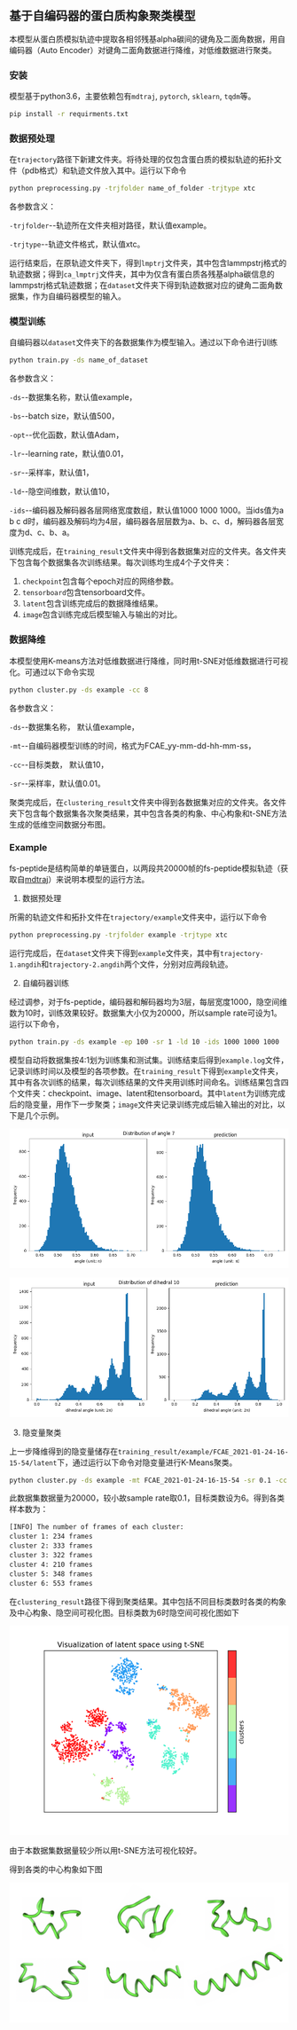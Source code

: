 ## 基于自编码器的蛋白质构象聚类模型

本模型从蛋白质模拟轨迹中提取各相邻残基alpha碳间的键角及二面角数据，用自编码器（Auto Encoder）对键角二面角数据进行降维，对低维数据进行聚类。

### 安装

模型基于python3.6，主要依赖包有`mdtraj`, `pytorch`, `sklearn`, `tqdm`等。
```bash
pip install -r requirments.txt
```


### 数据预处理

在`trajectory`路径下新建文件夹。将待处理的仅包含蛋白质的模拟轨迹的拓扑文件（pdb格式）和轨迹文件放入其中。运行以下命令

```bash
python preprocessing.py -trjfolder name_of_folder -trjtype xtc
```
各参数含义： 

`-trjfolder`--轨迹所在文件夹相对路径，默认值example。 

`-trjtype`--轨迹文件格式，默认值xtc。

运行结束后，在原轨迹文件夹下，得到`lmptrj`文件夹，其中包含lammpstrj格式的轨迹数据；得到`ca_lmptrj`文件夹，其中为仅含有蛋白质各残基alpha碳信息的lammpstrj格式轨迹数据；在`dataset`文件夹下得到轨迹数据对应的键角二面角数据集，作为自编码器模型的输入。

### 模型训练

自编码器以`dataset`文件夹下的各数据集作为模型输入。通过以下命令进行训练

```bash
python train.py -ds name_of_dataset
```

各参数含义：

`-ds`--数据集名称，默认值example，

`-bs`--batch size，默认值500，

`-opt`--优化函数，默认值Adam，

`-lr`--learning rate，默认值0.01，

`-sr`--采样率，默认值1，

`-ld`--隐空间维数，默认值10，

`-ids`--编码器及解码器各层网络宽度数组，默认值1000 1000 1000。当ids值为a b c d时，编码器及解码均为4层，编码器各层层数为a、b、c、d，解码器各层宽度为d、c、b、a。

训练完成后，在`training_result`文件夹中得到各数据集对应的文件夹。各文件夹下包含每个数据集各次训练结果。每次训练均生成4个子文件夹：
1. `checkpoint`包含每个epoch对应的网络参数。
2. `tensorboard`包含tensorboard文件。
3. `latent`包含训练完成后的数据降维结果。
4. `image`包含训练完成后模型输入与输出的对比。

### 数据降维

本模型使用K-means方法对低维数据进行降维，同时用t-SNE对低维数据进行可视化。可通过以下命令实现
```bash
python cluster.py -ds example -cc 8
```

各参数含义：

`-ds`--数据集名称， 默认值example，

`-mt`--自编码器模型训练的时间，格式为FCAE_yy-mm-dd-hh-mm-ss，

`-cc`--目标类数， 默认值10，

`-sr`--采样率，默认值0.01。

聚类完成后，在`clustering_result`文件夹中得到各数据集对应的文件夹。各文件夹下包含每个数据集各次聚类结果，其中包含各类的构象、中心构象和t-SNE方法生成的低维空间数据分布图。

### Example

fs-peptide是结构简单的单链蛋白，以两段共20000帧的fs-peptide模拟轨迹（获取自[mdtraj](https://mdtraj.org/1.9.4/index.html)）来说明本模型的运行方法。

1. 数据预处理

所需的轨迹文件和拓扑文件在`trajectory/example`文件夹中，运行以下命令

```bash
python preprocessing.py -trjfolder example -trjtype xtc
```

运行完成后，在`dataset`文件夹下得到`example`文件夹，其中有`trajectory-1.angdih`和`trajectory-2.angdih`两个文件，分别对应两段轨迹。

2. 自编码器训练

经过调参，对于fs-peptide，编码器和解码器均为3层，每层宽度1000，隐空间维数为10时，训练效果较好。数据集大小仅为20000，所以sample rate可设为1。运行以下命令，

```bash
python train.py -ds example -ep 100 -sr 1 -ld 10 -ids 1000 1000 1000
```

模型自动将数据集按4:1划为训练集和测试集。训练结束后得到`example.log`文件，记录训练时间以及模型的各项参数。在`training_result`下得到`example`文件夹，其中有各次训练的结果，每次训练结果的文件夹用训练时间命名。训练结果包含四个文件夹：checkpoint、image、latent和tensorboard。其中`latent`为训练完成后的隐变量，用作下一步聚类；`image`文件夹记录训练完成后输入输出的对比，以下是几个示例。

![image](image1_for_readme.png)

![image](image2_for_readme.png)

3. 隐变量聚类

上一步降维得到的隐变量储存在`training_result/example/FCAE_2021-01-24-16-15-54/latent`下，通过运行以下命令对隐变量进行K-Means聚类。

```bash
python cluster.py -ds example -mt FCAE_2021-01-24-16-15-54 -sr 0.1 -cc 6
```

此数据集数据量为20000，较小故sample rate取0.1，目标类数设为6。得到各类样本数为：

```bash
[INFO] The number of frames of each cluster:
cluster 1: 234 frames
cluster 2: 333 frames
cluster 3: 322 frames
cluster 4: 210 frames
cluster 5: 348 frames
cluster 6: 553 frames
```

在`clustering_result`路径下得到聚类结果。其中包括不同目标类数时各类的构象及中心构象、隐空间可视化图。目标类数为6时隐空间可视化图如下

![image](image3_for_readme.png)

由于本数据集数据量较少所以用t-SNE方法可视化较好。

得到各类的中心构象如下图

![image](image4_for_readme.png)